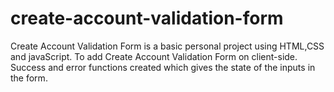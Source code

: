 # create-account-validation-form
Create Account Validation Form is a basic personal project using HTML,CSS and javaScript.
To add Create Account Validation Form on client-side.
Success and error functions created which gives the state of the inputs in the form.
